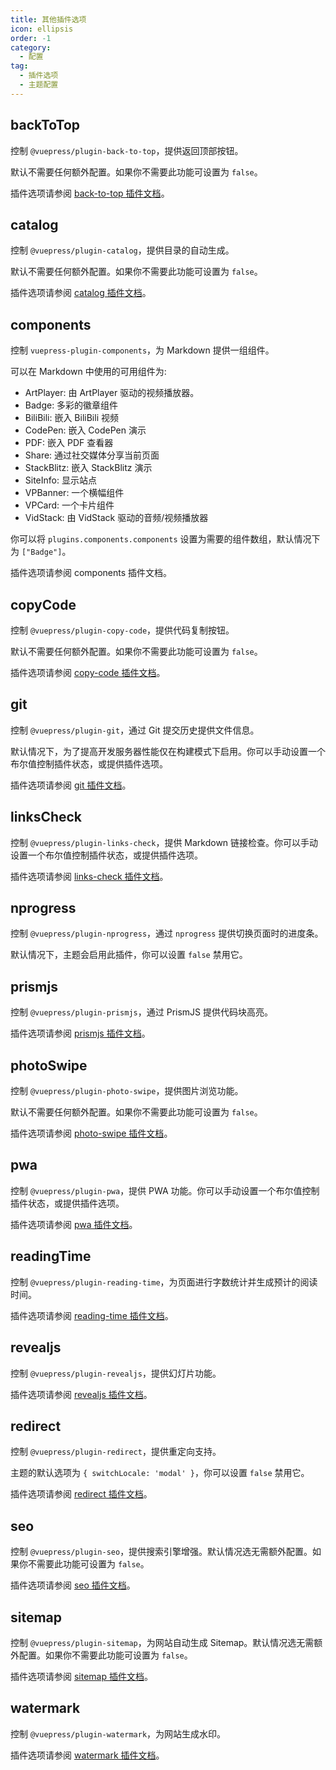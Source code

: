 ```yaml
---
title: 其他插件选项
icon: ellipsis
order: -1
category:
  - 配置
tag:
  - 插件选项
  - 主题配置
---
```


## backToTop <Badge text="默认启用" />

控制 `@vuepress/plugin-back-to-top`，提供返回顶部按钮。

默认不需要任何额外配置。如果你不需要此功能可设置为 `false`。

插件选项请参阅 [back-to-top 插件文档][back-to-top-config]。

## catalog <Badge text="默认启用" />

控制 `@vuepress/plugin-catalog`，提供目录的自动生成。

默认不需要任何额外配置。如果你不需要此功能可设置为 `false`。

插件选项请参阅 [catalog 插件文档][catalog-config]。

## components

控制 `vuepress-plugin-components`，为 Markdown 提供一组组件。

可以在 Markdown 中使用的可用组件为:

- ArtPlayer: 由 ArtPlayer 驱动的视频播放器。
- Badge: 多彩的徽章组件
- BiliBili: 嵌入 BiliBili 视频
- CodePen: 嵌入 CodePen 演示
- PDF: 嵌入 PDF 查看器
- Share: 通过社交媒体分享当前页面
- StackBlitz: 嵌入 StackBlitz 演示
- SiteInfo: 显示站点
- VPBanner: 一个横幅组件
- VPCard: 一个卡片组件
- VidStack: 由 VidStack 驱动的音频/视频播放器

你可以将 `plugins.components.components` 设置为需要的组件数组，默认情况下为 `["Badge"]`。

插件选项请参阅 <ProjectLink name="components" path="/zh/config.html">components 插件文档</ProjectLink>。

## copyCode <Badge text="默认启用" />

控制 `@vuepress/plugin-copy-code`，提供代码复制按钮。

默认不需要任何额外配置。如果你不需要此功能可设置为 `false`。

插件选项请参阅 [copy-code 插件文档][copy-code-config]。

## git <Badge text="默认仅限构建模式" />

控制 `@vuepress/plugin-git`，通过 Git 提交历史提供文件信息。

默认情况下，为了提高开发服务器性能仅在构建模式下启用。你可以手动设置一个布尔值控制插件状态，或提供插件选项。

插件选项请参阅 [git 插件文档][git-config]。

## linksCheck <Badge text="默认启用" />

控制 `@vuepress/plugin-links-check`，提供 Markdown 链接检查。你可以手动设置一个布尔值控制插件状态，或提供插件选项。

插件选项请参阅 [links-check 插件文档][links-check-config]。

## nprogress <Badge text="默认启用" />

控制 `@vuepress/plugin-nprogress`，通过 `nprogress` 提供切换页面时的进度条。

默认情况下，主题会启用此插件，你可以设置 `false` 禁用它。

## prismjs

控制 `@vuepress/plugin-prismjs`，通过 PrismJS 提供代码块高亮。

插件选项请参阅 [prismjs 插件文档][prismjs-config]。

## photoSwipe <Badge text="默认启用" />

控制 `@vuepress/plugin-photo-swipe`，提供图片浏览功能。

默认不需要任何额外配置。如果你不需要此功能可设置为 `false`。

插件选项请参阅 [photo-swipe 插件文档][photo-swipe-config]。

## pwa

控制 `@vuepress/plugin-pwa`，提供 PWA 功能。你可以手动设置一个布尔值控制插件状态，或提供插件选项。

插件选项请参阅 [pwa 插件文档][pwa-config]。

## readingTime <Badge text="默认启用" />

控制 `@vuepress/plugin-reading-time`，为页面进行字数统计并生成预计的阅读时间。

插件选项请参阅 [reading-time 插件文档][reading-time-config]。

## revealjs

控制 `@vuepress/plugin-revealjs`，提供幻灯片功能。

插件选项请参阅 [revealjs 插件文档][revealjs-config]。

## redirect <Badge text="默认启用" />

控制 `@vuepress/plugin-redirect`，提供重定向支持。

主题的默认选项为 `{ switchLocale: 'modal' }`，你可以设置 `false` 禁用它。

插件选项请参阅 [redirect 插件文档][redirect-config]。

## seo <Badge text="默认启用" />

控制 `@vuepress/plugin-seo`，提供搜索引擎增强。默认情况选无需额外配置。如果你不需要此功能可设置为 `false`。

插件选项请参阅 [seo 插件文档][seo-config]。

## sitemap <Badge text="默认启用" />

控制 `@vuepress/plugin-sitemap`，为网站自动生成 Sitemap。默认情况选无需额外配置。如果你不需要此功能可设置为 `false`。

插件选项请参阅 [sitemap 插件文档][sitemap-config]。

## watermark

控制 `@vuepress/plugin-watermark`，为网站生成水印。

插件选项请参阅 [watermark 插件文档][watermark-config]。

[back-to-top-config]: https://ecosystem.vuejs.press/zh/plugins/back-to-top.html#选项
[catalog-config]: https://ecosystem.vuejs.press/zh/plugins/features/catalog.html#选项
[copy-code-config]: https://ecosystem.vuejs.press/zh/plugins/features/copy-code.html#选项
[git-config]: https://ecosystem.vuejs.press/zh/plugins/development/git.html#选项
[links-check-config]: https://ecosystem.vuejs.press/zh/plugins/markdown/links-check.html#选项
[photo-swipe-config]: https://ecosystem.vuejs.press/zh/plugins/features/photo-swipe.html#选项
[prismjs-config]: https://ecosystem.vuejs.press/zh/plugins/markdown/prismjs.html#选项
[pwa-config]: https://ecosystem.vuejs.press/zh/plugins/pwa/pwa/config.html#选项
[reading-time-config]: https://ecosystem.vuejs.press/zh/plugins/development/reading-time.html#选项
[redirect-config]: https://ecosystem.vuejs.press/zh/plugins/tools/redirect.html#选项
[revealjs-config]: https://ecosystem.vuejs.press/zh/plugins/markdown/revealjs/#选项
[seo-config]: https://ecosystem.vuejs.press/zh/plugins/seo/seo/config.html
[sitemap-config]: https://ecosystem.vuejs.press/zh/plugins/seo/sitemap/config.html
[watermark-config]: https://ecosystem.vuejs.press/zh/plugins/features/watermark.html
